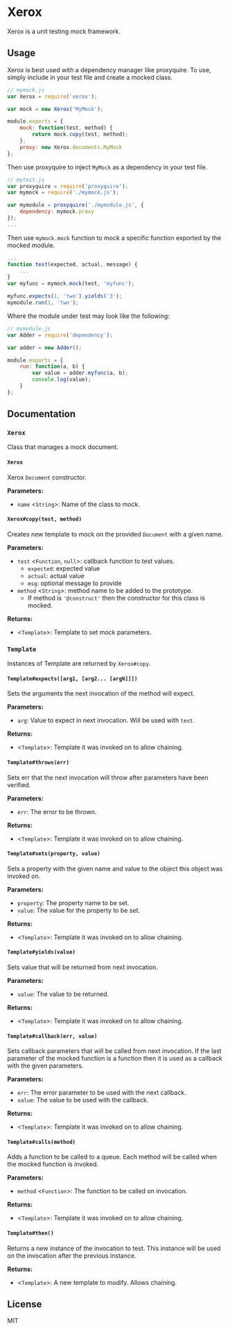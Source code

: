 # Xerox
Xerox is a unit testing mock framework.
## Usage
Xerox is best used with a dependency manager like proxyquire.
To use, simply include in your test file and create a mocked class.
```javascript
// mymock.js
var Xerox = require('xerox');

var mock = new Xerox('MyMock');

module.exports = {
	mock: function(test, method) {
		return mock.copy(test, method);
	},
	proxy: new Xerox.documents.MyMock
};
```

Then use proxyquire to inject `MyMock` as a dependency in your test file.
```javascript
// mytest.js
var proxyquire = require('proxyquire');
var mymock = require('./mymock.js');

var mymodule = proxyquire('./mymodule.js', {
	dependency: mymock.proxy
});
...
```

Then use `mymock.mock` function to mock a specific function exported by the mocked module.
```javascript
...
function test(expected, actual, message) {
	...
}
var myfunc = mymock.mock(test, 'myfunc');

myfunc.expects(1, 'two').yields('3');
mymodule.run(1, 'two');
```

Where the module under test may look like the following:
```javascript
// mymodule.js
var Adder = require('dependency');

var adder = new Adder();

module.exports = {
	run: function(a, b) {
		var value = adder.myfunc(a, b);
		console.log(value);
	}
};
```

## Documentation
### `Xerox`
Class that manages a mock document.

#### `Xerox`
Xerox `Document` constructor.

**Parameters:**
* `name` <`String`>: Name of the class to mock.

#### `Xerox#copy(test, method)`
Creates new template to mock on the provided `Document` with a given name.

**Parameters:**
* `test` <`Function`, `null`>: callback function to test values.
  * `expected`: expected value
  * `actual`: actual value
  * `msg`: optional message to provide
* `method` <`String`>: method name to be added to the prototype.
  * If method is `'@construct'` then the constructor for this class is mocked.

**Returns:**
* <`Template`>: Template to set mock parameters.

### `Template`
Instances of Template are returned by `Xerox#copy`.

#### `Template#expects([arg1, [arg2... [argN]]])`
Sets the arguments the next invocation of the method will expect.

**Parameters:**
* `arg`: Value to expect in next invocation. Will be used with `test`.

**Returns:**
* <`Template`>: Template it was invoked on to allow chaining.

#### `Template#throws(err)`
Sets err that the next invocation will throw after parameters have been verified.

**Parameters:**
* `err`: The error to be thrown.

**Returns:**
* <`Template`>: Template it was invoked on to allow chaining.

#### `Template#sets(property, value)`
Sets a property with the given name and value to the object this object was invoked on.

**Parameters:**
* `property`: The property name to be set.
* `value`: The value for the property to be set.

**Returns:**
* <`Template`>: Template it was invoked on to allow chaining.

#### `Template#yields(value)`
Sets value that will be returned from next invocation.

**Parameters:**
* `value`: The value to be returned.

**Returns:**
* <`Template`>: Template it was invoked on to allow chaining.

#### `Template#callback(err, value)`
Sets callback parameters that will be called from next invocation.  If the last parameter of the mocked function is a function then it is used as a callback with the given parameters.

**Parameters:**
* `err`: The error parameter to be used with the next callback.
* `value`: The value to be used with the callback.

**Returns:**
* <`Template`>: Template it was invoked on to allow chaining.

#### `Template#calls(method)`
Adds a function to be called to a queue.  Each method will be called when the mocked function is invoked.

**Parameters:**
* `method` <`Function`>: The function to be called on invocation.

**Returns:**
* <`Template`>: Template it was invoked on to allow chaining.

#### `Template#then()`
Returns a new instance of the invocation to test. This instance will be used on the invocation after the previous instance.

**Returns:**
* <`Template`>: A new template to modify. Allows chaining.

## License
MIT
